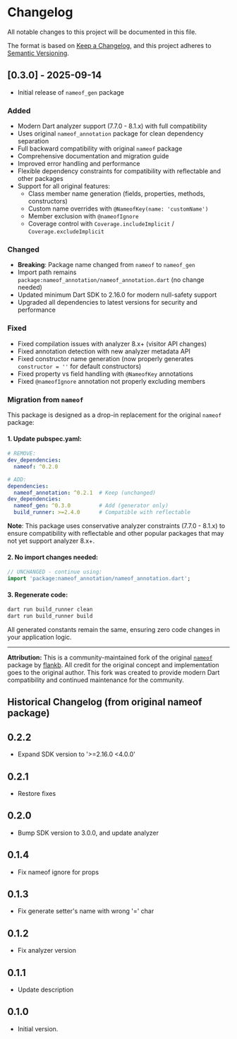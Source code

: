 # Changelog

All notable changes to this project will be documented in this file.

The format is based on [Keep a Changelog](https://keepachangelog.com/en/1.0.0/),
and this project adheres to [Semantic Versioning](https://semver.org/spec/v2.0.0.html).

## [0.3.0] - 2025-09-14

- Initial release of `nameof_gen` package

### Added
- Modern Dart analyzer support (7.7.0 - 8.1.x) with full compatibility
- Uses original `nameof_annotation` package for clean dependency separation
- Full backward compatibility with original `nameof` package
- Comprehensive documentation and migration guide
- Improved error handling and performance
- Flexible dependency constraints for compatibility with reflectable and other packages
- Support for all original features:
  - Class member name generation (fields, properties, methods, constructors)
  - Custom name overrides with `@NameofKey(name: 'customName')`
  - Member exclusion with `@nameofIgnore`
  - Coverage control with `Coverage.includeImplicit` / `Coverage.excludeImplicit`

### Changed
- **Breaking**: Package name changed from `nameof` to `nameof_gen`
- Import path remains `package:nameof_annotation/nameof_annotation.dart` (no change needed)
- Updated minimum Dart SDK to 2.16.0 for modern null-safety support
- Upgraded all dependencies to latest versions for security and performance

### Fixed
- Fixed compilation issues with analyzer 8.x+ (visitor API changes)
- Fixed annotation detection with new analyzer metadata API
- Fixed constructor name generation (now properly generates `constructor = ''` for default constructors)
- Fixed property vs field handling with `@NameofKey` annotations
- Fixed `@nameofIgnore` annotation not properly excluding members

### Migration from `nameof`

This package is designed as a drop-in replacement for the original `nameof` package:

#### 1. Update pubspec.yaml:
```yaml
# REMOVE:
dev_dependencies:
  nameof: ^0.2.0

# ADD:
dependencies:
  nameof_annotation: ^0.2.1  # Keep (unchanged)
dev_dependencies:
  nameof_gen: ^0.3.0         # Add (generator only)
  build_runner: >=2.4.0      # Compatible with reflectable
```

**Note**: This package uses conservative analyzer constraints (7.7.0 - 8.1.x) to ensure compatibility with reflectable and other popular packages that may not yet support analyzer 8.x+.

#### 2. No import changes needed:
```dart
// UNCHANGED - continue using:
import 'package:nameof_annotation/nameof_annotation.dart';
```

#### 3. Regenerate code:
```bash
dart run build_runner clean
dart run build_runner build
```

All generated constants remain the same, ensuring zero code changes in your application logic.

---

**Attribution:** This is a community-maintained fork of the original [`nameof`](https://github.com/flankb/nameof) package by [flankb](https://github.com/flankb). All credit for the original concept and implementation goes to the original author. This fork was created to provide modern Dart compatibility and continued maintenance for the community.

## Historical Changelog (from original nameof package)

## 0.2.2

- Expand SDK version to '>=2.16.0 <4.0.0'

## 0.2.1

- Restore fixes

## 0.2.0

- Bump SDK version to 3.0.0, and update analyzer

## 0.1.4
- Fix nameof ignore for props

## 0.1.3
- Fix generate setter's name with wrong '=' char

## 0.1.2

- Fix analyzer version

## 0.1.1

- Update description

## 0.1.0

- Initial version.
